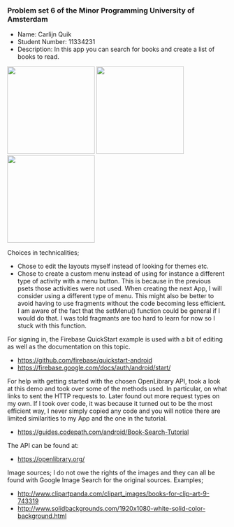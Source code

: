 ### Problem set 6 of the Minor Programming University of Amsterdam

- Name: Carlijn Quik 
- Student Number: 11334231 
- Description: In this app you can search for books and create a list of books to read.

<img src="https://raw.githubusercontent.com/carlijnq/carlijnquik-pset6/b4e2af6e187ccecc09b7fb588c69908c505ff9f3/doc/Screenshot_2016-12-17-21-31-47.png" width="200">
<img src="https://raw.githubusercontent.com/carlijnq/carlijnquik-pset6/b4e2af6e187ccecc09b7fb588c69908c505ff9f3/doc/Screenshot_2016-12-17-21-33-01.png" width="200">
<img src="https://raw.githubusercontent.com/carlijnq/carlijnquik-pset6/b4e2af6e187ccecc09b7fb588c69908c505ff9f3/doc/Screenshot_2016-12-17-21-33-21.png" width="200">

Choices in technicalities;
- Chose to edit the layouts myself instead of looking for themes etc.
- Chose to create a custom menu instead of using for instance a different type of activity with a menu button. This is because in the previous psets those activities were not used. When creating the next App, I will consider using a different type of menu. This might also be better to avoid having to use fragments without the code becoming less efficient. I am aware of the fact that the setMenu() function could be general if I would do that. I was told fragmants are too hard to learn for now so I stuck with this function.

For signing in, the Firebase QuickStart example is used with a bit of editing as well as the documentation on this topic.
- https://github.com/firebase/quickstart-android
- https://firebase.google.com/docs/auth/android/start/

For help with getting started with the chosen OpenLibrary API, took a look at this demo and took over some of the methods used. In particular, on what links to sent the HTTP requests to. Later found out more request types on my own. If I took over code, it was because it turned out to be the most efficient way, I never simply copied any code and you will notice there are limited similarities to my App and the one in the tutorial.
- https://guides.codepath.com/android/Book-Search-Tutorial

The API can be found at:
- https://openlibrary.org/

Image sources;
I do not owe the rights of the images and they can all be found with Google Image Search for the original sources. Examples;
- http://www.clipartpanda.com/clipart_images/books-for-clip-art-9-743319
- http://www.solidbackgrounds.com/1920x1080-white-solid-color-background.html



